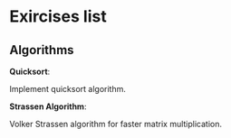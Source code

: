 Exircises list
========

Algorithms
---------

**Quicksort**:

Implement quicksort algorithm.

**Strassen Algorithm**:

Volker Strassen algorithm for faster matrix multiplication.
